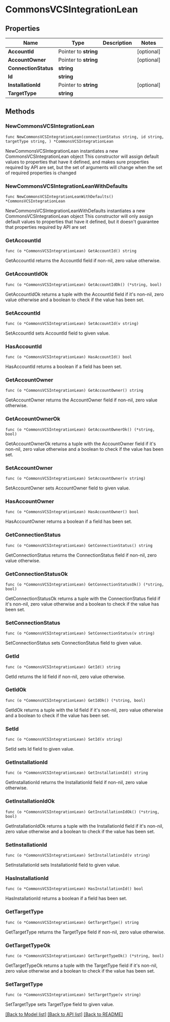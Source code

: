 # CommonsVCSIntegrationLean

## Properties

Name | Type | Description | Notes
------------ | ------------- | ------------- | -------------
**AccountId** | Pointer to **string** |  | [optional] 
**AccountOwner** | Pointer to **string** |  | [optional] 
**ConnectionStatus** | **string** |  | 
**Id** | **string** |  | 
**InstallationId** | Pointer to **string** |  | [optional] 
**TargetType** | **string** |  | 

## Methods

### NewCommonsVCSIntegrationLean

`func NewCommonsVCSIntegrationLean(connectionStatus string, id string, targetType string, ) *CommonsVCSIntegrationLean`

NewCommonsVCSIntegrationLean instantiates a new CommonsVCSIntegrationLean object
This constructor will assign default values to properties that have it defined,
and makes sure properties required by API are set, but the set of arguments
will change when the set of required properties is changed

### NewCommonsVCSIntegrationLeanWithDefaults

`func NewCommonsVCSIntegrationLeanWithDefaults() *CommonsVCSIntegrationLean`

NewCommonsVCSIntegrationLeanWithDefaults instantiates a new CommonsVCSIntegrationLean object
This constructor will only assign default values to properties that have it defined,
but it doesn't guarantee that properties required by API are set

### GetAccountId

`func (o *CommonsVCSIntegrationLean) GetAccountId() string`

GetAccountId returns the AccountId field if non-nil, zero value otherwise.

### GetAccountIdOk

`func (o *CommonsVCSIntegrationLean) GetAccountIdOk() (*string, bool)`

GetAccountIdOk returns a tuple with the AccountId field if it's non-nil, zero value otherwise
and a boolean to check if the value has been set.

### SetAccountId

`func (o *CommonsVCSIntegrationLean) SetAccountId(v string)`

SetAccountId sets AccountId field to given value.

### HasAccountId

`func (o *CommonsVCSIntegrationLean) HasAccountId() bool`

HasAccountId returns a boolean if a field has been set.

### GetAccountOwner

`func (o *CommonsVCSIntegrationLean) GetAccountOwner() string`

GetAccountOwner returns the AccountOwner field if non-nil, zero value otherwise.

### GetAccountOwnerOk

`func (o *CommonsVCSIntegrationLean) GetAccountOwnerOk() (*string, bool)`

GetAccountOwnerOk returns a tuple with the AccountOwner field if it's non-nil, zero value otherwise
and a boolean to check if the value has been set.

### SetAccountOwner

`func (o *CommonsVCSIntegrationLean) SetAccountOwner(v string)`

SetAccountOwner sets AccountOwner field to given value.

### HasAccountOwner

`func (o *CommonsVCSIntegrationLean) HasAccountOwner() bool`

HasAccountOwner returns a boolean if a field has been set.

### GetConnectionStatus

`func (o *CommonsVCSIntegrationLean) GetConnectionStatus() string`

GetConnectionStatus returns the ConnectionStatus field if non-nil, zero value otherwise.

### GetConnectionStatusOk

`func (o *CommonsVCSIntegrationLean) GetConnectionStatusOk() (*string, bool)`

GetConnectionStatusOk returns a tuple with the ConnectionStatus field if it's non-nil, zero value otherwise
and a boolean to check if the value has been set.

### SetConnectionStatus

`func (o *CommonsVCSIntegrationLean) SetConnectionStatus(v string)`

SetConnectionStatus sets ConnectionStatus field to given value.


### GetId

`func (o *CommonsVCSIntegrationLean) GetId() string`

GetId returns the Id field if non-nil, zero value otherwise.

### GetIdOk

`func (o *CommonsVCSIntegrationLean) GetIdOk() (*string, bool)`

GetIdOk returns a tuple with the Id field if it's non-nil, zero value otherwise
and a boolean to check if the value has been set.

### SetId

`func (o *CommonsVCSIntegrationLean) SetId(v string)`

SetId sets Id field to given value.


### GetInstallationId

`func (o *CommonsVCSIntegrationLean) GetInstallationId() string`

GetInstallationId returns the InstallationId field if non-nil, zero value otherwise.

### GetInstallationIdOk

`func (o *CommonsVCSIntegrationLean) GetInstallationIdOk() (*string, bool)`

GetInstallationIdOk returns a tuple with the InstallationId field if it's non-nil, zero value otherwise
and a boolean to check if the value has been set.

### SetInstallationId

`func (o *CommonsVCSIntegrationLean) SetInstallationId(v string)`

SetInstallationId sets InstallationId field to given value.

### HasInstallationId

`func (o *CommonsVCSIntegrationLean) HasInstallationId() bool`

HasInstallationId returns a boolean if a field has been set.

### GetTargetType

`func (o *CommonsVCSIntegrationLean) GetTargetType() string`

GetTargetType returns the TargetType field if non-nil, zero value otherwise.

### GetTargetTypeOk

`func (o *CommonsVCSIntegrationLean) GetTargetTypeOk() (*string, bool)`

GetTargetTypeOk returns a tuple with the TargetType field if it's non-nil, zero value otherwise
and a boolean to check if the value has been set.

### SetTargetType

`func (o *CommonsVCSIntegrationLean) SetTargetType(v string)`

SetTargetType sets TargetType field to given value.



[[Back to Model list]](../README.md#documentation-for-models) [[Back to API list]](../README.md#documentation-for-api-endpoints) [[Back to README]](../README.md)


